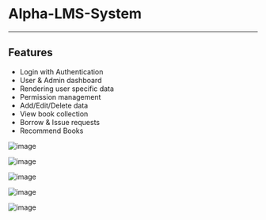 # Alpha-LMS-System
 
 <hr />
 
## Features
- Login with Authentication
- User & Admin dashboard
- Rendering user specific data
- Permission management
- Add/Edit/Delete data
- View book collection
- Borrow & Issue requests
- Recommend Books

![image](https://user-images.githubusercontent.com/80235375/175088001-5dadf48b-20ec-44af-92fc-13f487d0c568.png)

![image](https://user-images.githubusercontent.com/80235375/175088242-1bab167b-01a7-4788-abff-7b391ff81ec2.png)

![image](https://user-images.githubusercontent.com/80235375/175088444-873ccded-a742-4825-bed8-ecdbcd08b900.png)

![image](https://user-images.githubusercontent.com/80235375/175088830-2f39a76a-a6d9-4879-8148-f087b5805676.png)

![image](https://user-images.githubusercontent.com/80235375/175089051-38fe0b4a-29ad-46bc-ba35-dd7bd7ee8830.png)
